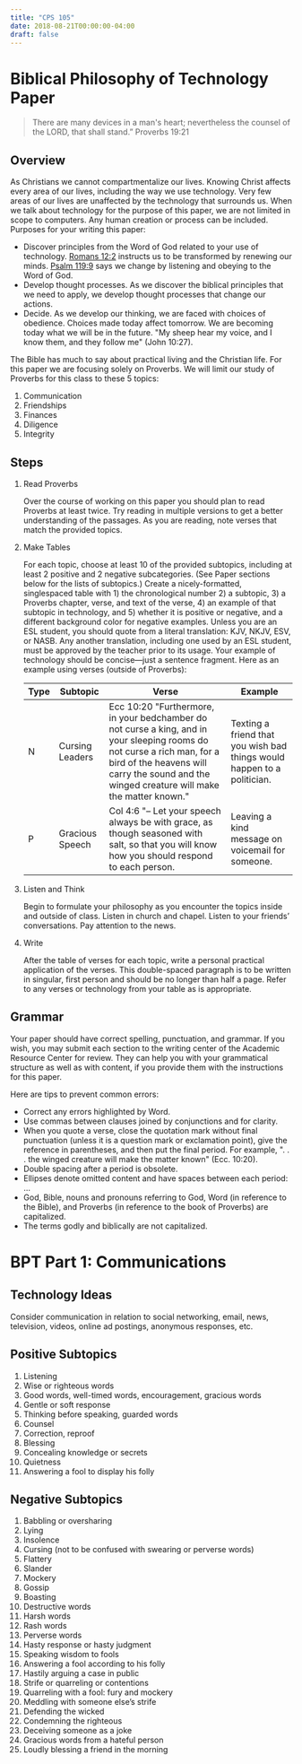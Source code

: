```yaml
---
title: "CPS 105"
date: 2018-08-21T00:00:00-04:00
draft: false
---
```


# Biblical Philosophy of Technology Paper

> There are many devices in a man's heart; nevertheless the counsel of the LORD, that shall stand.”
> Proverbs 19:21

## Overview

As Christians we cannot compartmentalize our lives. Knowing Christ affects every area of our lives, including the way we use technology. Very few areas of our lives are unaffected by the technology that surrounds us. When we talk about technology for the purpose of this paper, we are not limited in scope
to computers. Any human creation or process can be included.
Purposes for your writing this paper:

- Discover principles from the Word of God related to your use of technology. [Romans 12:2](https://www.biblegateway.com/passage/?search=Romans+12%3A2&version=KJV) instructs us to be transformed by renewing our minds. [Psalm 119:9](https://www.biblegateway.com/passage/?search=Psalm+119%3A9&version=KJV) says we change by listening and obeying to the Word of God.
- Develop thought processes. As we discover the biblical principles that we need to apply, we develop thought processes
that change our actions.
- Decide. As we develop our thinking, we are faced with choices of obedience. Choices made today affect tomorrow. We are becoming today what we will be in the future. "My sheep hear my
voice, and I know them, and they follow me" (John 10:27).

The Bible has much to say about practical living and the Christian life. For this paper we are focusing
solely on Proverbs. We will limit our study of Proverbs for this class to these 5 topics:

1. Communication
1. Friendships
1. Finances
1. Diligence
1. Integrity

## Steps

1. Read Proverbs

    Over the course of working on this paper you should plan to read Proverbs at least twice. Try reading in multiple versions to get a better understanding of the passages. As you are reading, note verses that match the provided topics.

1. Make Tables

    For each topic, choose at least 10 of the provided subtopics, including at least 2 positive and 2 negative subcategories. (See Paper sections below for the lists of subtopics.) Create a nicely-formatted, singlespaced table with 1) the chronological number 2) a subtopic, 3) a Proverbs chapter, verse, and text of the verse, 4) an example of that subtopic in technology, and 5) whether it is positive or negative, and a different background color for negative examples. Unless you are an ESL student, you should quote from a literal translation: KJV, NKJV, ESV, or NASB. Any another translation, including one used by an ESL student, must be approved by the teacher prior to its usage. Your example of technology should be concise—just a sentence fragment. Here as an example using verses (outside of Proverbs):

    | Type | Subtopic | Verse | Example |
    | --- | --- | --- | --- |
    | N | Cursing Leaders | Ecc 10:20 "Furthermore, in your bedchamber do not curse a king, and in your sleeping rooms do not curse a rich man, for a bird of the heavens will carry the sound and the winged creature will make the matter known." | Texting a friend that you wish bad things would happen to a politician. |
    | P | Gracious Speech | Col 4:6 "– Let your speech always be with grace, as though seasoned with salt, so that you will know how you should respond to each person. | Leaving a kind message on voicemail for someone. |

1. Listen and Think

    Begin to formulate your philosophy as you encounter the topics inside and outside of class. Listen in church and chapel. Listen to your friends’ conversations. Pay attention to the news.

1. Write

    After the table of verses for each topic, write a personal practical application of the verses. This double-spaced paragraph is to be written in singular, first person and should be no longer than half a page. Refer to any verses or technology from your table as is appropriate.

## Grammar

Your paper should have correct spelling, punctuation, and grammar. If you wish, you may submit each section to the writing center of the Academic Resource Center for review. They can help you with your grammatical structure as well as with content, if you provide them with the instructions for this paper.

Here are tips to prevent common errors:

- Correct any errors highlighted by Word.
- Use commas between clauses joined by conjunctions and for clarity.
- When you quote a verse, close the quotation mark without final punctuation (unless it is a question mark or exclamation point), give the reference in parentheses, and then put the final period. For example, ". . . the winged creature will make the matter known" (Ecc. 10:20).
- Double spacing after a period is obsolete.
- Ellipses denote omitted content and have spaces between each period: ...
- God, Bible, nouns and pronouns referring to God, Word (in reference to the Bible), and Proverbs (in reference to the book of Proverbs) are capitalized.
- The terms godly and biblically are not capitalized.

# BPT Part 1: Communications

## Technology Ideas

Consider communication in relation to social networking, email, news, television, videos, online ad postings, anonymous responses, etc.

## Positive Subtopics

1. Listening
1. Wise or righteous words
1. Good words, well-timed words, encouragement, gracious words
1. Gentle or soft response
1. Thinking before speaking, guarded words
1. Counsel
1. Correction, reproof
1. Blessing
1. Concealing knowledge or secrets
1. Quietness
1. Answering a fool to display his folly

## Negative Subtopics

1. Babbling or oversharing
1. Lying
1. Insolence
1. Cursing (not to be confused with swearing or perverse words)
1. Flattery
1. Slander
1. Mockery
1. Gossip
1. Boasting
1. Destructive words
1. Harsh words
1. Rash words
1. Perverse words
1. Hasty response or hasty judgment
1. Speaking wisdom to fools
1. Answering a fool according to his folly
1. Hastily arguing a case in public
1. Strife or quarreling or contentions
1. Quarreling with a fool: fury and mockery
1. Meddling with someone else’s strife
1. Defending the wicked
1. Condemning the righteous
1. Deceiving someone as a joke
1. Gracious words from a hateful person
1. Loudly blessing a friend in the morning